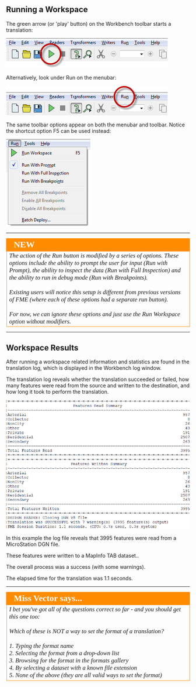 ## Running a Workspace ##

The green arrow (or 'play' button) on the Workbench toolbar starts a translation:

![](./Images/Img1.17.RunningWorkspace.1.png)

Alternatively, look under Run on the menubar:

![](./Images/Img1.18.RunningWorkspace.2.png)

The same toolbar options appear on both the menubar and toolbar. Notice the shortcut option F5 can be used instead: 

![](./Images/Img1.19.RunningWorkspace.3.png)

---

<!--New Section--> 

<table style="border-spacing: 0px">
<tr>
<td style="vertical-align:middle;background-color:darkorange;border: 2px solid darkorange">
<i class="fa fa-bolt fa-lg fa-pull-left fa-fw" style="color:white;padding-right: 12px;vertical-align:text-top"></i>
<span style="color:white;font-size:x-large;font-weight: bold;font-family:serif">NEW</span>
</td>
</tr>

<tr>
<td style="border: 1px solid darkorange">
<span style="font-family:serif; font-style:italic; font-size:larger">
The action of the Run button is modified by a series of options. These options include the ability to prompt the user for input (Run with Prompt), the ability to inspect the data (Run with Full Inspection) and the ability to run in debug mode (Run with Breakpoints).
<br><br>Existing users will notice this setup is different from previous versions of FME (where each of these options had a separate run button).
<br><br>For now, we can ignore these options and just use the Run Workspace option without modifiers.
</span>
</td>
</tr>
</table>

---

 
## Workspace Results ##
After running a workspace related information and statistics are found in the translation log, which is displayed in the Workbench log window.

The translation log reveals whether the translation succeeded or failed, how many features were read from the source and written to the destination, and how long it took to perform the translation.

![](./Images/Img1.20.TranslationResults.png)

In this example the log file reveals that 3995 features were read from a MicroStation DGN file.

These features were written to a MapInfo TAB dataset..

The overall process was a success (with some warnings).

The elapsed time for the translation was 1.1 seconds.

---

<!--Person X Says Section-->

<table style="border-spacing: 0px">
<tr>
<td style="vertical-align:middle;background-color:darkorange;border: 2px solid darkorange">
<i class="fa fa-quote-left fa-lg fa-pull-left fa-fw" style="color:white;padding-right: 12px;vertical-align:text-top"></i>
<span style="color:white;font-size:x-large;font-weight: bold;font-family:serif">Miss Vector says...</span>
</td>
</tr>

<tr>
<td style="border: 1px solid darkorange">
<span style="font-family:serif; font-style:italic; font-size:larger">
I bet you've got all of the questions correct so far - and you should get this one too:
<br><br>Which of these is NOT a way to set the format of a translation?
<br><br>1. Typing the format name
<br>2. Selecting the format from a drop-down list
<br>3. Browsing for the format in the formats gallery
<br>4. By selecting a dataset with a known file extension
<br>5. None of the above (they are all valid ways to set the format)
</span>
</td>
</tr>
</table>
